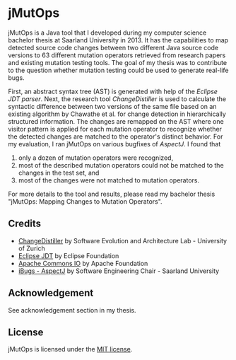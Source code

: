 # jMutOps

jMutOps is a Java tool that I developed during my computer science bachelor thesis at Saarland University in 2013. It has the capabilities to map detected source code changes between two different Java source code versions to 63 different mutation operators retrieved from research papers and existing mutation testing tools. The goal of my thesis was to contribute to the question whether mutation testing could be used to generate real-life bugs.

First, an abstract syntax tree (AST) is generated with help of the *Eclipse JDT parser*. Next, the research tool *ChangeDistiller* is used to calculate the syntactic difference between two versions of the same file based on an existing algorithm by Chawathe et al. for change detection in hierarchically structured information. The changes are remapped on the AST where one visitor pattern is applied for each mutation operator to recognize whether the detected changes are matched to the operator's distinct behavior. For my evaluation, I ran jMutOps on various bugfixes of *AspectJ*. I found that 
1. only a dozen of mutation operators were recognized,
2. most of the described mutation operators could not be matched to the changes in the test set, and
3. most of the changes were not matched to mutation operators. 

For more details to the tool and results, please read my bachelor thesis "jMutOps: Mapping Changes to Mutation Operators".

## Credits
* [ChangeDistiller](https://bitbucket.org/sealuzh/tools-changedestiller/) by Software Evolution and Architecture Lab - University of Zurich
* [Eclipse JDT](http://eclipse.org/jdt/overview.php) by Eclipse Foundation
* [Apache Commons IO](https://commons.apache.org/io/) by Apache Foundation
* [iBugs - AspectJ](https://www.st.cs.uni-saarland.de/ibugs/) by Software Engineering Chair - Saarland University

## Acknowledgement
See acknowledgement section in my thesis.

## License
jMutOps is licensed under the [MIT license](https://github.com/lsubel/jmutops/blob/master/LICENSE.txt).
